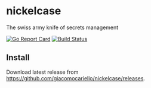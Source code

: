# nickelcase
The swiss army knife of secrets management

[![Go Report Card](https://goreportcard.com/badge/github.com/giacomocariello/nickelcase)](https://goreportcard.com/report/github.com/giacomocariello/nickelcase) [![Build Status](https://travis-ci.org/giacomocariello/nickelcase.svg?branch=master)](https://travis-ci.org/giacomocariello/nickelcase)

## Install

Download latest release from https://github.com/giacomocariello/nickelcase/releases.
